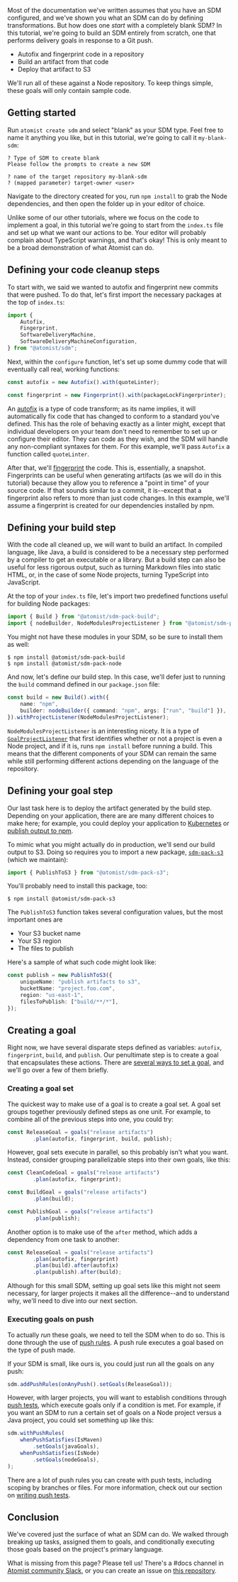 Most of the documentation we've written assumes that you have an SDM configured, and we've shown you what an SDM can do by defining transformations. But how does one _start_ with a completely blank SDM? In this tutorial, we're going to build an SDM entirely from scratch, one that performs delivery goals in response to a Git push.

* Autofix and fingerprint code in a repository
* Build an artifact from that code
* Deploy that artifact to S3

We'll run all of these against a Node repository. To keep things simple, these goals will only contain sample code.

## Getting started

Run `atomist create sdm` and select "blank" as your SDM type. Feel free to name it anything you like, but in this tutorial, we're going to call it `my-blank-sdm`:

```
? Type of SDM to create blank
Please follow the prompts to create a new SDM

? name of the target repository my-blank-sdm
? (mapped parameter) target-owner <user>
```

Navigate to the directory created for you, run `npm install` to grab the Node dependencies, and then open the folder up in your editor of choice.

Unlike some of our other tutorials, where we focus on the code to implement a goal, in this tutorial we're going to start from the `index.ts` file and set up what we want our actions to be. Your editor will probably complain about TypeScript warnings, and that's okay! This is only meant to be a broad demonstration of what Atomist can do.

## Defining your code cleanup steps

To start with, we said we wanted to autofix and fingerprint new commits that were pushed. To do that, let's first import the necessary packages at the top of `index.ts`:

```typescript
import {
    Autofix,
    Fingerprint,
    SoftwareDeliveryMachine,
    SoftwareDeliveryMachineConfiguration,
} from "@atomist/sdm";
```

Next, within the `configure` function, let's set up some dummy code that will eventually call real, working functions:

``` typescript
const autofix = new Autofix().with(quoteLinter);

const fingerprint = new Fingerprint().with(packageLockFingerprinter);
```

An [autofix](https://docs.atomist.com/developer/autofix/) is a type of code transform; as its name implies, it will automatically fix code that has changed to conform to a standard you've defined. This has the role of behaving exactly as a linter might, except that individual developers on your team don't need to remember to set up or configure their editor. They can code as they wish, and the SDM will handle any non-compliant syntaxes for them. For this example, we'll pass `Autofix` a function called `quoteLinter`.

After that, we'll [fingerprint](https://docs.atomist.com/developer/fingerprint/) the code. This is, essentially, a snapshot. Fingerprints can be useful when generating artifacts (as we will do in this tutorial) because they allow you to reference a "point in time" of your source code. If that sounds similar to a commit, it is--except that a fingerprint also refers to more than just code changes. In this example, we'll assume a fingerprint is created for our dependencies installed by npm.

## Defining your build step

With the code all cleaned up, we will want to build an artifact. In compiled language, like Java, a build is considered to be a necessary step performed by a compiler to get an executable or a library. But a build step can also be useful for less rigorous output, such as turning Markdown files into static HTML, or, in the case of some Node projects, turning TypeScript into JavaScript.

At the top of your `index.ts` file, let's import two predefined functions useful for building Node packages:

```typescript
import { Build } from "@atomist/sdm-pack-build";
import { nodeBuilder, NodeModulesProjectListener } from "@atomist/sdm-pack-node";
```

You might not have these modules in your SDM, so be sure to install them as well:

```
$ npm install @atomist/sdm-pack-build
$ npm install @atomist/sdm-pack-node
```

And now, let's define our build step. In this case, we'll defer just to running the `build` command defined in our `package.json` file:

```typescript
const build = new Build().with({
    name: "npm",
    builder: nodeBuilder({ command: "npm", args: ["run", "build"] }),
}).withProjectListener(NodeModulesProjectListener);
```

`NodeModulesProjectListener` is an interesting nicety. It is a type of [`GoalProjectListener`](https://docs.atomist.com/developer/goals-more/#create-a-goalprojectlistener) that first identifies whether or not a project is even a Node project, and if it is, runs `npm install` before running a build. This means that the different components of your SDM can remain the same while still performing different actions depending on the language of the repository.

## Defining your goal step

Our last task here is to deploy the artifact generated by the build step. Depending on your application, there are are many different choices to make here; for example, you could deploy your application to [Kubernetes](https://docs.atomist.com/pack/kubernetes/) or [publish  output to npm](https://docs.atomist.com/pack/node/#npm-publish).

To mimic what you might actually do in production, we'll send our build output to S3. Doing so requires you to import a new package, [`sdm-pack-s3`](https://github.com/atomist/sdm-pack-s3) (which we maintain):

```typescript
import { PublishToS3 } from "@atomist/sdm-pack-s3";
```

You'll probably need to install this package, too:

```
$ npm install @atomist/sdm-pack-s3
```

The `PublishToS3` function takes several configuration values, but the most important ones are

* Your S3 bucket name
* Your S3 region
* The files to publish

Here's a sample of what such code might look like:

```typescript
const publish = new PublishToS3({
    uniqueName: "publish artifacts to s3",
    bucketName: "project.foo.com",
    region: "us-east-1",
    filesToPublish: ["build/**/*"],
});
```

## Creating a goal

Right now, we have several disparate steps defined as variables: `autofix`, `fingerprint`, `build`, and `publish`. 
Our penultimate step is to create a goal that encapsulates these actions.
There are [several ways to set a goal](https://docs.atomist.com/developer/set-goals/),
and we'll go over a few of them briefly.

### Creating a goal set

The quickest way to make use of a goal is to create a goal set. A goal set groups together previously defined steps as one unit. For example, to combine all of the previous steps into one, you could try:

```typescript
const ReleaseGoal = goals("release artifacts")
        .plan(autofix, fingerprint, build, publish);
```

However, goal sets execute in parallel, so this probably isn't what you want. Instead, consider grouping parallelizable steps into their own goals, like this:

```typescript
const CleanCodeGoal = goals("release artifacts")
        .plan(autofix, fingerprint);

const BuildGoal = goals("release artifacts")
        .plan(build);

const PublishGoal = goals("release artifacts")
        .plan(publish);
```

Another option is to make use of the `after` method, which adds a dependency from one task to another:

```typescript
const ReleaseGoal = goals("release artifacts")
        .plan(autofix, fingerprint)
        .plan(build).after(autofix)
        .plan(publish).after(build);
```

Although for this small SDM, setting up goal sets like this might not seem necessary, for larger projects it makes all the difference--and to understand why, we'll need to dive into our next section.

### Executing goals on push

To actually _run_ these goals, we need to tell the SDM when to do so. This is done through the use of [push rules](https://docs.atomist.com/glossary/#pushrule). A push rule executes a goal based on the type of push made.

If your SDM is small, like ours is, you could just run all the goals on any push:

```typescript
sdm.addPushRules(onAnyPush().setGoals(ReleaseGoal));
```

However, with larger projects, you will want to establish conditions through [push tests](https://docs.atomist.com/glossary/#pushtest), which execute goals only if a condition is met. For example, if you want an SDM to run a certain set of goals on a Node project versus a Java project, you could set something up like this:

```typescript
sdm.withPushRules(
    whenPushSatisfies(IsMaven)
        .setGoals(javaGoals),
    whenPushSatisfies(IsNode)
        .setGoals(nodeGoals),
);
```

There are a lot of push rules you can create with push tests, including scoping by branches or files. For more information, check out our section on [writing push tests](https://docs.atomist.com/developer/push-test/).

## Conclusion

We've covered just the surface of what an SDM can do. We walked through breaking up tasks, assigned them to goals, and conditionally executing those goals based on the project's primary language.

What is missing from this page? Please tell us! There's a #docs
channel in [Atomist community Slack][join], or you can create an issue
on [this repository][this-repo].

[join]: https://join.atomist.com/ (Atomist community Slack)
[this-repo]: https://github.com/atomist/docs (Atomist Docs repository)
